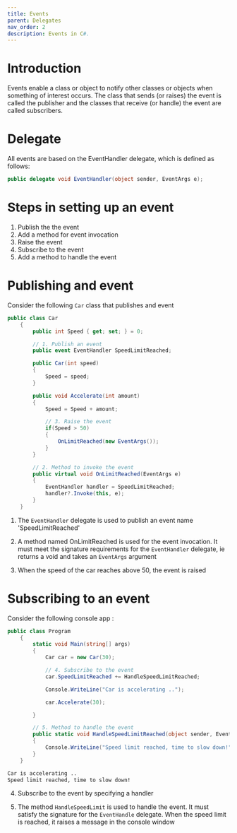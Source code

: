 ```yaml
---
title: Events
parent: Delegates
nav_order: 2
description: Events in C#.
---
```


# Introduction

Events enable a class or object to notify other classes or objects when something of interest occurs. The class that sends (or raises) the event is called the publisher and the classes that receive (or handle) the event are called subscribers.

# Delegate

All events are based on the EventHandler delegate, which is defined as follows:

```csharp
public delegate void EventHandler(object sender, EventArgs e);
```

# Steps in setting up an event

1. Publish the the event
2. Add a method for event invocation
3. Raise the event
4. Subscribe to the event
5. Add a method to handle the event

# Publishing and event

Consider the following ``Car`` class that publishes and event

```csharp
public class Car
    {
        public int Speed { get; set; } = 0;

        // 1. Publish an event
        public event EventHandler SpeedLimitReached;

        public Car(int speed)
        {
            Speed = speed;
        }

        public void Accelerate(int amount)
        {
            Speed = Speed + amount;

            // 3. Raise the event
            if(Speed > 50)
            {
                OnLimitReached(new EventArgs());
            }
        }

        // 2. Method to invoke the event
        public virtual void OnLimitReached(EventArgs e)
        {
            EventHandler handler = SpeedLimitReached;
            handler?.Invoke(this, e);
        }
    }
```

1. The ``EventHandler`` delegate is used to publish an event name 'SpeedLimitReached' 

2. A method named OnLimitReached is used for the event invocation. It must meet the signature requirements for the ``EventHandler`` delegate, ie returns a void and takes an ``EventArgs`` argument

3. When the speed of the car reaches above 50, the event is raised

# Subscribing to an event

Consider the following console app :

```csharp
public class Program
    {
        static void Main(string[] args)
        {
            Car car = new Car(30);

            // 4. Subscribe to the event
            car.SpeedLimitReached += HandleSpeedLimitReached;

            Console.WriteLine("Car is accelerating ..");

            car.Accelerate(30);

        }

        // 5. Method to handle the event
        public static void HandleSpeedLimitReached(object sender, EventArgs e)
        {
            Console.WriteLine("Speed limit reached, time to slow down!");
        }
    }
```

```bash
Car is accelerating ..
Speed limit reached, time to slow down!
```

4. Subscribe to the event by specifying a handler

5. The method ``HandleSpeedLimit`` is used to handle the event. It must satisfy the signature for the ``EventHandle`` delegate. When the speed limit is reached, it raises a message in the console window

